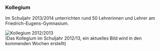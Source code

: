 ---
---

### Kollegium

Im Schuljahr 2013/2014 unterrichten rund 50 Lehrerinnen und Lehrer am Friedrich-Eugens-Gymnasium.

<img class="img-thumbnail" alt="Kollegium 2012/2013" fallback="http://www.feg-stuttgart.de/bilder/k12.jpg" src="https://github-camo.global.ssl.fastly.net/bda4388e50de6f066b5216059bbbf0d5f7e05e8c/687474703a2f2f7777772e6665672d7374757474676172742e64652f62696c6465722f6b31322e6a7067" /><br />
(Das Kollegium im Schuljahr 2012/13, ein aktuelles Bild wird in den kommenden Wochen erstellt)
